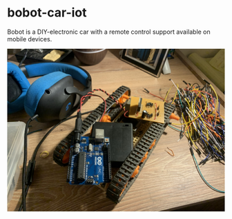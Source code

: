 # bobot-car-iot
Bobot is a DIY-electronic car with a remote control support available on mobile devices.

![](documentation/images/IMG_0359.jpeg)